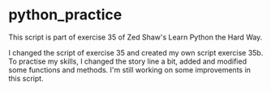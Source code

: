 # python_practice

This script is part of exercise 35 of Zed Shaw's Learn Python the Hard Way.


I changed the script of exercise 35 and created my own script exercise 35b. 
To practise my skills, I changed the story line a bit, added and modified some functions and methods.
I'm still working on some improvements in this script.
